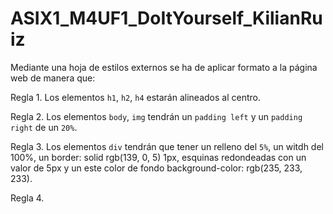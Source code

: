 # ASIX1_M4UF1_DoItYourself_KilianRuiz
Mediante una hoja de estilos externos se ha de aplicar formato a la página web de manera que:

Regla 1. Los elementos ```h1```, ```h2```, ```h4``` estarán alineados al centro.

Regla 2. Los elementos ```body```, ```img``` tendrán un ```padding left``` y un ```padding right``` de un ```20%```.

Regla 3. Los elementos ```div```  tendrán que tener un relleno del ```5%```, un witdh del 100%, un border: solid rgb(139, 0, 5) 1px, esquinas redondeadas con un valor de 5px y un este color de fondo background-color: rgb(235, 233, 233).

Regla 4. 
